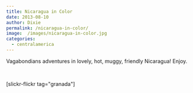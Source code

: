 ```yaml
---
title: Nicaragua in Color
date: 2013-08-10
author: Dixie
permalink: /nicaragua-in-color/
image:  /images/nicaragua-in-color.jpg
categories:
  - centralamerica
---
```

Vagabondians adventures in lovely, hot, muggy, friendly Nicaragua! Enjoy.

&nbsp;

[slickr-flickr tag="granada"]